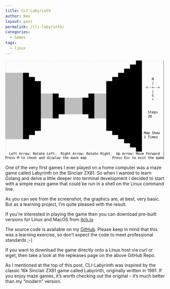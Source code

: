 ```yaml
---
title: CLI-Labyrinth
author: Kev
layout: post
permalink: /cli-labyrinth/
categories:
  - Games
tags:
  - linux
---
```

![](/images/cli-labyrinth.png)

One of the very first games I ever played on a home computer was a maze game called Labyrinth on the Sinclair ZX81. So when I wanted to learn Golang and delve a little deeper into terminal development I decided to start with a simple maze game that could be run in a shell on the Linux command line.

As you can see from the screenshot, the graphics are, at best, very basic. But as a learning project, I’m quite pleased with the result.

If you're interested in playing the game then you can download pre-built versions for Linux and MacOS from [itch.io](https://yorkshirekev.itch.io/cli-labyrinth)

The source code is available on my [GitHub](https://github.com/YorkshireKev/cli-labyrinth). Please keep in mind that this was a learning exercise, so don’t expect the code to meet professional standards ;-)

If you want to download the game directly onto a Linux host via curl or wget, then take a look at the repleases page on the above GitHub Repo.

As I mentioned at the top of this post, CLI-Labyrinth was inspired by the classic 16k Sinclair ZX81 game called Labyrinth, originally written in 1981. If you enjoy maze games, it’s worth checking out the original - it’s much better than my “modern” version.